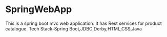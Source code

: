 # SpringWebApp
This is a spring boot mvc web application. It has Rest services for product catalogue. 
Tech Stack-Spring Boot,JDBC,Derby,HTML,CSS,Java
